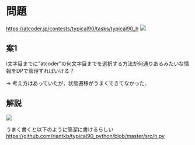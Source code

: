 # 問題
https://atcoder.jp/contests/typical90/tasks/typical90_h
![](https://pbs.twimg.com/media/EyUzPwKUcAMBEKA?format=jpg&name=large)

## 案1
i文字目までに"atcoder"の何文字目までを選択する方法が何通りあるみたいな情報をDPで管理すればいける？

-> 考え方はあっていたが，状態遷移がうまくできてなかった．

## 解説
![](https://pbs.twimg.com/media/EyZ8W4aUcAIOVr4?format=jpg&name=large)

うまく書くと以下のように簡潔に書けるらしい
https://github.com/riantkb/typical90_python/blob/master/src/h.py
